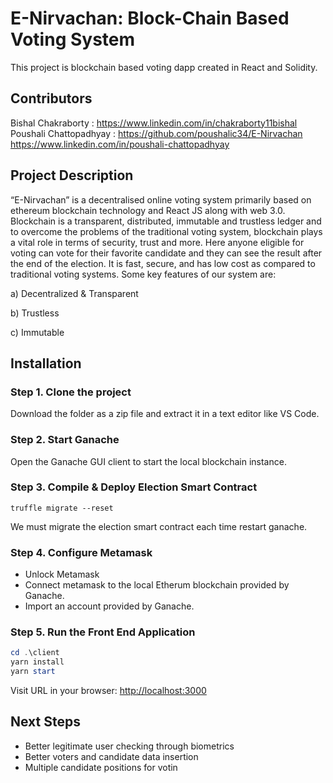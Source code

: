 # E-Nirvachan: Block-Chain Based Voting System

This project is blockchain based voting dapp created in React and Solidity.

## Contributors

Bishal Chakraborty : https://www.linkedin.com/in/chakraborty11bishal
Poushali Chattopadhyay : https://github.com/poushalic34/E-Nirvachan
                         https://www.linkedin.com/in/poushali-chattopadhyay

## Project Description

“E-Nirvachan” is a decentralised online voting system primarily based on ethereum blockchain technology and React JS along with web 3.0. Blockchain is a transparent, distributed, immutable and trustless ledger and to overcome the problems of the traditional voting system, blockchain plays a vital role in terms of security, trust and more. Here anyone eligible for voting can vote for their favorite candidate and they can see the result after the end of the election. It is fast, secure, and has low cost as compared to traditional voting systems. Some key features of our system are:

a) Decentralized & Transparent

b) Trustless

c) Immutable

## Installation

### Step 1. Clone the project

Download the folder as a zip file and extract it in a text editor like VS Code.

### Step 2. Start Ganache

Open the Ganache GUI client to start the local blockchain instance.

### Step 3. Compile & Deploy Election Smart Contract

```truffle migrate --reset```

We must migrate the election smart contract each time restart ganache.

### Step 4. Configure Metamask

- Unlock Metamask
- Connect metamask to the local Etherum blockchain provided by Ganache.
- Import an account provided by Ganache.

### Step 5. Run the Front End Application

```powershell
cd .\client
yarn install
yarn start
```

Visit URL in your browser: <http://localhost:3000>

## Next Steps

- Better legitimate user checking through biometrics
- Better voters and candidate data insertion
- Multiple candidate positions for votin
